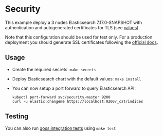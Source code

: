 # Security

This example deploy a 3 nodes Elasticsearch 7.17.0-SNAPSHOT with authentication and
autogenerated certificates for TLS (see [values][]).

Note that this configuration should be used for test only. For a production
deployment you should generate SSL certificates following the [official docs][].

## Usage

* Create the required secrets: `make secrets`

* Deploy Elasticsearch chart with the default values: `make install`

* You can now setup a port forward to query Elasticsearch API:

  ```
  kubectl port-forward svc/security-master 9200
  curl -u elastic:changeme https://localhost:9200/_cat/indices
  ```

## Testing

You can also run [goss integration tests][] using `make test`


[goss integration tests]: https://github.com/elastic/helm-charts/tree/7.17/elasticsearch/examples/security/test/goss.yaml
[official docs]: https://www.elastic.co/guide/en/elasticsearch/reference/7.17/configuring-tls.html#node-certificates
[values]: https://github.com/elastic/helm-charts/tree/7.17/elasticsearch/examples/security/values.yaml

